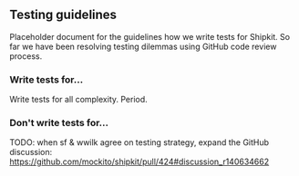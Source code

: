 ## Testing guidelines

Placeholder document for the guidelines how we write tests for Shipkit.
So far we have been resolving testing dilemmas using GitHub code review process.

### Write tests for...

Write tests for all complexity. Period.

### Don't write tests for...

TODO: when sf & wwilk agree on testing strategy, expand the GitHub discussion:
https://github.com/mockito/shipkit/pull/424#discussion_r140634662
